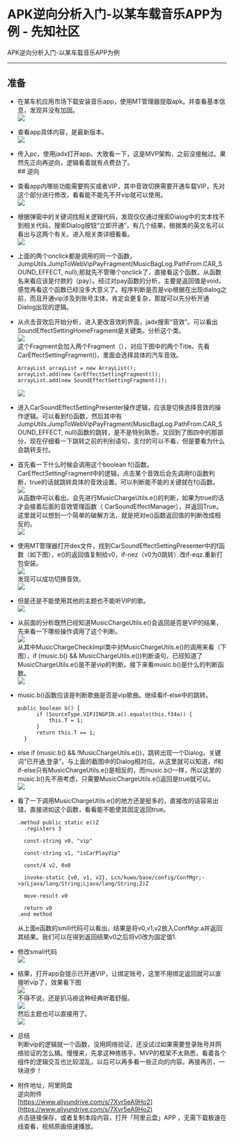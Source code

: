 

# APK逆向分析入门-以某车载音乐APP为例 - 先知社区

APK逆向分析入门-以某车载音乐APP为例

- - -

## 准备

-   在某车机应用市场下载安装音乐app，使用MT管理器提取apk。并查看基本信息，发现并没有加固。  
    [![](assets/1699257111-285e3ea8b018c1ad4d3409e4cafd5ccc.jpg)](https://xzfile.aliyuncs.com/media/upload/picture/20231104165622-06d8ad18-7af0-1.jpg)
-   查看app具体内容，是最新版本。  
    [![](assets/1699257111-00d605d99ade93fcb77e70217758243d.png)](https://xzfile.aliyuncs.com/media/upload/picture/20231103200702-7faa5548-7a41-1.png)
-   传入pc，使用jadx打开app。大致看一下，这是MVP架构，之前没接触过。果然先正向再逆向，逻辑看着就有点费劲了。  
    \## 逆向
-   查看app内哪些功能需要购买或者VIP，其中音效切换需要开通车载VIP，先对这个部分进行修改，看看能不能先不开vip就可以使用。  
    [![](assets/1699257111-521c6a038955185fb4a89fff48bae42d.png)](https://xzfile.aliyuncs.com/media/upload/picture/20231103201132-20798e9e-7a42-1.png)
-   根据弹窗中的关键词找相关逻辑代码，发现仅仅通过搜索Dialog中的文本找不到相关代码，搜索Dialog按钮“立即开通”，有几个结果，根据类的英文名可以看出与这两个有关。进入相关类详细看看。  
    [![](assets/1699257111-3aa886184d86e57341c47832e1d333b8.png)](https://xzfile.aliyuncs.com/media/upload/picture/20231103203420-500f1860-7a45-1.png)
-   上面的两个onclick都是调用的同一个函数，JumpUtils.JumpToWebVipPayFragment(MusicBagLog.PathFrom.CAR\_SOUND\_EFFECT, null);那就先不管哪个onclick了，直接看这个函数，从函数名来看应该是付款的（pay）。经过对pay函数的分析，主要是返回值是void，感觉再看这个函数已经没多大意义了。程序判断是否是vip根据在出现dialog之前，而且开通vip涉及到账号主体，肯定会更复杂，那就可以先分析开通Dialog出现的逻辑。
-   从点击音效后开始分析，进入更改音效的界面，jadx搜索“音效”。可以看出SoundEffectSettingHomeFragment是关键类。分析这个类。  
    [![](assets/1699257111-d8c4a545aeccbe1bba29116c54cd1bf9.png)](https://xzfile.aliyuncs.com/media/upload/picture/20231103211028-5bc4fb52-7a4a-1.png)  
    这个Fragment会加入两个Fragment（），对应下图中的两个Title。先看CarEffectSettingFragment()，里面会选择具体的汽车音效。
    
    ```plain
    ArrayList arrayList = new ArrayList();
    arrayList.add(new CarEffectSettingFragment());
    arrayList.add(new SoundEffectSettingFragment());
    ```
    
    [![](assets/1699257111-5f51c76f355450c4c128cd1ad48ef9ea.png)](https://xzfile.aliyuncs.com/media/upload/picture/20231103212400-401e88ee-7a4c-1.png)
-   进入CarSoundEffectSettingPresenter操作逻辑，应该是切换选择音效的操作逻辑。可以看到f()函数，然后其中有JumpUtils.JumpToWebVipPayFragment(MusicBagLog.PathFrom.CAR\_SOUND\_EFFECT, null)函数的跳转，是不是特别熟悉，又回到了图四中的那部分，现在仔细看一下跳转之前的判别语句，支付的可以不看，但是要看为什么会跳转支付。
-   首先看一下什么时候会调用这个boolean f()函数。CarEffectSettingFragment中的逻辑，点击某个音效后会先调用f()函数判断，true的话就跳转具体的音效设置。可以判断能不能的关键就在f()函数。  
    [![](assets/1699257111-38a35395f1509890c8590a7c24983e5f.png)](https://xzfile.aliyuncs.com/media/upload/picture/20231104095113-a246c280-7ab4-1.png)  
    从函数中可以看出，会先进行MusicChargeUtils.e()的判断，如果为true的话才会接着后面的音效管理函数（ CarSoundEffectManager），并返回True。这里就可以想到一个简单的破解方法，就是把对e()函数返回值的判断改成相反的。  
    [![](assets/1699257111-da8ff59cd9c7625903ae0af1d9148002.png)](https://xzfile.aliyuncs.com/media/upload/picture/20231104095007-7b66edac-7ab4-1.png)
-   使用MT管理器打开dex文件，找到CarSoundEffectSettingPresenter中的f函数（如下图），e()的返回值复制给v0，if-nez（v0为0跳转）改if-eqz.重新打包安装。  
    [![](assets/1699257111-3e96823a288a623cf07dec328b53b533.png)](https://xzfile.aliyuncs.com/media/upload/picture/20231104100750-f496fa76-7ab6-1.png)  
    发现可以成功切换音效。  
    [![](assets/1699257111-e39cee6fab24f5dd65a7fec197f1b5e9.png)](https://xzfile.aliyuncs.com/media/upload/picture/20231104102740-ba4feeec-7ab9-1.png)
-   但是还是不能使用其他的主题也不能听VIP的歌。  
    [![](assets/1699257111-38acd753d21f1960f61b446e21f044a2.png)](https://xzfile.aliyuncs.com/media/upload/picture/20231104102918-f4827ff8-7ab9-1.png)
-   从前面的分析既然已经知道MusicChargeUtils.e()会返回是否是VIP的结果，先来看一下哪些操作调用了这个判断。  
    [![](assets/1699257111-80b4fee753248ab841ae3001f16079e2.png)](https://xzfile.aliyuncs.com/media/upload/picture/20231104103307-7d2d7cb8-7aba-1.png)  
    从其中MusicChargeCheckImpl类中对MusicChargeUtils.e()的调用来看（下图），if (music.b() && MusicChargeUtils.e())判断语句，已经知道了MusicChargeUtils.e()是不是vip的判断。接下来看music.b()是什么的判断函数。  
    [![](assets/1699257111-6f9891a9be1c398b99ca40fd2c917ac5.png)](https://xzfile.aliyuncs.com/media/upload/picture/20231104103626-f3d7dfac-7aba-1.png)
-   music.b()函数应该是判断歌曲是否是vip歌曲。继续看if-else中的跳转。
    
    ```plain
    public boolean b() {
          if (SourceType.VIPJINGPIN.a().equals(this.f34a)) {
              this.T = 1;
          }
          return this.T == 1;
      }
    ```
    
-   else if (music.b() && !MusicChargeUtils.e())，跳转出现一个Dialog，关键词“已开通,登录”，与上面的截图中的Dialog相对应。从这里就可以知道，if和if-else只有MusicChargeUtils.e()是相反的，而music.b()一样，所以这里的music.b()先不用考虑，只需要MusicChargeUtils.e()返回是true就可以。  
    [![](assets/1699257111-d0ed6ab60d3042e471a46dbd925d03a1.png)](https://xzfile.aliyuncs.com/media/upload/picture/20231104104437-1808d90c-7abc-1.png)
-   看了一下调用MusicChargeUtils.e()的地方还是挺多的，直接改的话容易出错，直接进如这个函数，看看能不能使其固定返回true。
    
    ```plain
    .method public static e()Z
      .registers 3
    
      const-string v0, "vip"
    
      const-string v1, "isCarPlayVip"
    
      const/4 v2, 0x0
    
      invoke-static {v0, v1, v2}, Lcn/kuwo/base/config/ConfMgr;->a(Ljava/lang/String;Ljava/lang/String;Z)Z
    
      move-result v0
    
      return v0
    .end method
    ```
    
    从上面e函数的smili代码可以看出，结果是将v0,v1,v2放入ConfMgr.a并返回其结果。我们可以在得到返回结果v0之后将v0改为固定值1.
    
-   修改smali代码  
    [![](assets/1699257111-264a5fc575d46ffbe2df854cc7e0cdfb.png)](https://xzfile.aliyuncs.com/media/upload/picture/20231104105236-35a311a2-7abd-1.png)
-   结果，打开app会提示已开通VIP，让绑定账号，这里不用绑定返回就可以直接听vip了，效果看下图  
    [![](assets/1699257111-8631022974e1320a1a078a2162550612.png)](https://xzfile.aliyuncs.com/media/upload/picture/20231104105641-c7cd833c-7abd-1.png)  
    不得不说，还是扒马褂这种经典听着舒服。  
    [![](assets/1699257111-01aec6f2de810d4dd1a07f7779fb2034.png)](https://xzfile.aliyuncs.com/media/upload/picture/20231104105701-d3d6a262-7abd-1.png)  
    然后主题也可以直接用了。  
    [![](assets/1699257111-dfb01fdb4c31beaf56117e3e8289306c.png)](https://xzfile.aliyuncs.com/media/upload/picture/20231104105731-e56effb0-7abd-1.png)
-   总结  
    判断vip的逻辑就一个函数，没用网络验证，还没试过如果需要登录账号并网络验证的怎么搞。慢慢来，先拿这种练练手。MVP的框架不太熟悉，看着各个组件的逻辑交互也比较混乱，以后可以再多看一些正向的内容。再接再厉，一块进步！
-   附件地址，阿里网盘  
    逆向附件  
    [https://www.aliyundrive.com/s/7Xvr5eA9Ho2](https://www.aliyundrive.com/s/7Xvr5eA9Ho2)  
    点击链接保存，或者复制本段内容，打开「阿里云盘」APP ，无需下载极速在线查看，视频原画倍速播放。
